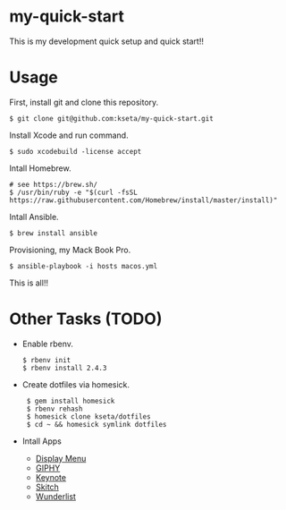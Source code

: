 # my-quick-start

This is my development quick setup and quick start!!

# Usage

First, install git and clone this repository.

```console
$ git clone git@github.com:kseta/my-quick-start.git
```

Install Xcode and run command.


```console
$ sudo xcodebuild -license accept
```

Intall Homebrew.

```console
# see https://brew.sh/
$ /usr/bin/ruby -e "$(curl -fsSL https://raw.githubusercontent.com/Homebrew/install/master/install)"
```

Intall Ansible.

```console
$ brew install ansible
```

Provisioning, my Mack Book Pro.

```console
$ ansible-playbook -i hosts macos.yml
```

This is all!!

# Other Tasks (TODO)

- Enable rbenv.

    ```
    $ rbenv init
    $ rbenv install 2.4.3
    ```

- Create dotfiles via homesick.

    ```console
     $ gem install homesick
     $ rbenv rehash
     $ homesick clone kseta/dotfiles
     $ cd ~ && homesick symlink dotfiles
    ```

- Intall Apps
    - [Display Menu](https://itunes.apple.com/jp/app/display-menu/id549083868?mt=12)
    - [GIPHY](https://itunes.apple.com/us/app/giphy-capture.-the-gif-maker/id668208984?mt=12)
    - [Keynote](https://www.apple.com/jp/keynote/)
    - [Skitch](https://itunes.apple.com/us/app/skitch-snap-mark-up-send/id490505997?mt=8)
    - [Wunderlist](https://itunes.apple.com/us/app/wunderlist-to-do-list-tasks/id406644151?mt=8)
